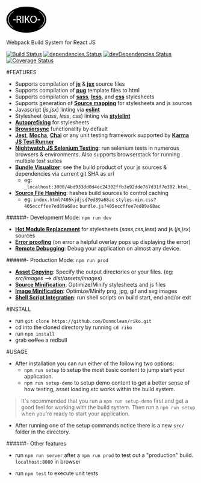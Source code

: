 [![RIKO](./test-riko/riko-favicon.png)](https://github.com/Donmclean/riko)

Webpack Build System for React JS

[![Build Status](https://travis-ci.org/Donmclean/riko.svg?branch=master)](https://travis-ci.org/Donmclean/riko) [![dependencies Status](https://david-dm.org/donmclean/riko/status.svg)](https://david-dm.org/donmclean/riko) [![devDependencies Status](https://david-dm.org/donmclean/riko/dev-status.svg)](https://david-dm.org/donmclean/riko?type=dev) [![Coverage Status](https://coveralls.io/repos/github/Donmclean/riko/badge.svg?branch=master)](https://coveralls.io/github/Donmclean/riko?branch=master)


#FEATURES

- Supports compilation of [**js**](https://www.javascript.com/) & [**jsx**](https://facebook.github.io/react/docs/jsx-in-depth.html) source files
- Supports compilation of [**pug**](https://pugjs.org) template files to html
- Supports compilation of [**sass**](http://sass-lang.com/), [**less**](http://lesscss.org/), and [**css**](http://www.w3schools.com/css/) stylesheets
- Supports generation of [**Source mapping**](https://www.npmjs.com/package/source-map) for stylesheets and js sources
- Javascript (_js_,_jsx_) linting via [**eslint**](http://eslint.org/)
- Stylesheet (_sass_, _less_, _css_) linting via [**stylelint**](https://github.com/stylelint/stylelint)
- [**Autoprefixing**](https://github.com/postcss/autoprefixer) for stylesheets
- [**Browsersync**](https://www.browsersync.io/) functionality by default
- [**Jest**](https://facebook.github.io/jest/), [**Mocha**](https://mochajs.org/), [**Chai**](http://chaijs.com/) or any unit testing framework supported by [**Karma JS Test Runner**](https://karma-runner.github.io/1.0/index.html)
- [**Nightwatch JS Selenium Testing**](http://nightwatchjs.org/): run selenium tests in numerous browsers & environments.
Also supports browserstack for running multiple test suites
- [**Bundle Visualizer**](https://chrisbateman.github.io/webpack-visualizer/): see the build product of your js sources & dependencies via current git SHA as url 
    - eg: `_localhost:3000/4bd933dd0d4ec24302ffb3e92dde767d31f7e392.html_`
- [**Source File Hashing**](#): hashes build sources to control caching 
    - eg: `index.html?405kjdjsd7ed89a68ac` `styles.min.css?405eccffee7ed89a68ac` `bundle.js?405eccffee7ed89a68ac`

######- Development Mode: `npm run dev`

- [**Hot Module Replacement**](https://webpack.github.io/docs/hot-module-replacement.html) for stylesheets (_sass,css,less_) and js (_js,jsx_) sources
- [**Error proofing**](https://github.com/webpack/webpack-dev-server/issues/522) (on error a helpful overlay pops up displaying the error)
- [**Remote Debugging**](http://vorlonjs.com/): Debug your application on almost any device.

######- Production Mode: `npm run prod`

- [**Asset Copying**](#): Specify the output directories or your files. (eg: _src/images_  -->  _dist/assets/images_) 
- [**Source Minification**](#): Optimize/Minify stylesheets and js files
- [**Image Minification**](https://github.com/tcoopman/image-webpack-loader): Optimize/Minify png, jpg, gif and svg images
- [**Shell Script Integration**](https://www.npmjs.com/package/webpack-shell-plugin): run shell scripts on build start, end and/or exit

#INSTALL

- run `git clone https://github.com/Donmclean/riko.git`
- cd into the cloned directory by running `cd riko`
- run `npm install`
- grab ~~coffee~~ a redbull

#USAGE

- After installation you can run either of the following two options: 
    - `npm run setup` to setup the most basic content to jump start your application.
    - `npm run setup-demo` to setup demo content to get a better sense of how testing, asset loading etc works within the build system. 
 
> It's recommended that you run a `npm run setup-demo` first and get a good feel for working with the build system. 
> Then run a `npm run setup` when you're ready to start your application.
 
- After running one of the setup commands notice there is a new `src/` folder in the directory. 

######- Other features
- run `npm run server` after a `npm run prod` to test out a "production" build. `localhost:8080` in browser

- run `npm test` to execute unit tests